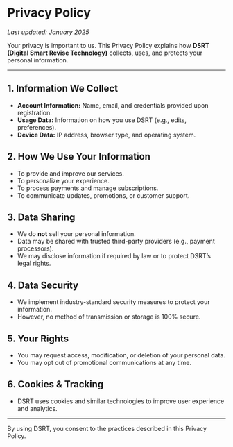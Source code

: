 # Privacy Policy

_Last updated: January 2025_

Your privacy is important to us. This Privacy Policy explains how **DSRT (Digital Smart Revise Technology)** collects, uses, and protects your personal information.

---

## 1. Information We Collect
- **Account Information:** Name, email, and credentials provided upon registration.
- **Usage Data:** Information on how you use DSRT (e.g., edits, preferences).
- **Device Data:** IP address, browser type, and operating system.

## 2. How We Use Your Information
- To provide and improve our services.
- To personalize your experience.
- To process payments and manage subscriptions.
- To communicate updates, promotions, or customer support.

## 3. Data Sharing
- We do **not** sell your personal information.
- Data may be shared with trusted third-party providers (e.g., payment processors).
- We may disclose information if required by law or to protect DSRT’s legal rights.

## 4. Data Security
- We implement industry-standard security measures to protect your information.
- However, no method of transmission or storage is 100% secure.

## 5. Your Rights
- You may request access, modification, or deletion of your personal data.
- You may opt out of promotional communications at any time.

## 6. Cookies & Tracking
- DSRT uses cookies and similar technologies to improve user experience and analytics.

---

By using DSRT, you consent to the practices described in this Privacy Policy.
